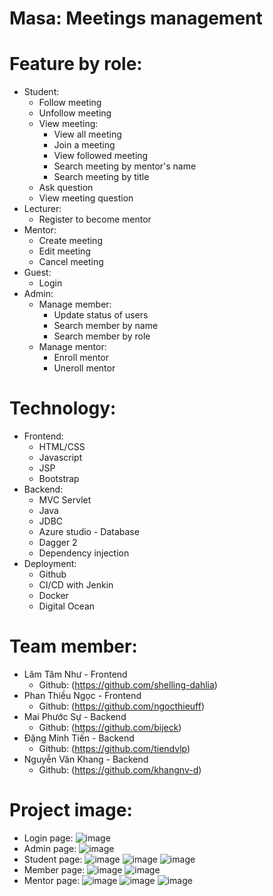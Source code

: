 # Masa: Meetings management

# Feature by role: 
- Student: 
	- Follow meeting
	- Unfollow meeting
	- View meeting:
		- View all meeting
		- Join a meeting
		- View followed meeting 
		- Search meeting by mentor's name
		- Search meeting by title
	- Ask question
	- View meeting question 
- Lecturer: 
	- Register to become mentor
- Mentor:
	- Create meeting
	- Edit meeting 
	- Cancel meeting
- Guest:
	- Login
- Admin:
	- Manage member:
		- Update status of users
		- Search member by name
		- Search member by role
	- Manage mentor:
		- Enroll mentor
		- Uneroll mentor

# Technology:
- Frontend:
	- HTML/CSS
	- Javascript
	- JSP
	- Bootstrap
- Backend:
	- MVC Servlet 
	- Java
	- JDBC
	- Azure studio - Database
	- Dagger 2
	- Dependency injection
- Deployment:
	- Github
	- CI/CD with Jenkin
	- Docker
	- Digital Ocean

# Team member:
- Lâm Tâm Như - Frontend
	- Github: (https://github.com/shelling-dahlia)
- Phan Thiều Ngọc - Frontend
	- Github: (https://github.com/ngocthieuff)
- Mai Phước Sự - Backend
	- Github: (https://github.com/bijeck)
- Đặng Minh Tiến - Backend
	- Github: (https://github.com/tiendvlp)
- Nguyễn Văn Khang - Backend
	- Github: (https://github.com/khangnv-d)

# Project image:
- Login page:
![image](https://user-images.githubusercontent.com/74105069/144252833-63a6701d-e25d-4f94-993c-a6198036b8bb.png)
- Admin page:
![image](https://user-images.githubusercontent.com/74105069/144254635-b58c4f42-ea77-44b2-8250-b194c8ec7ad7.png)
- Student page:
![image](https://user-images.githubusercontent.com/74105069/144255471-21984c33-c76d-4c33-85cb-6eda6cc632bb.png)
![image](https://user-images.githubusercontent.com/74105069/144255615-8875f39e-94c6-47a9-b7d8-9e95b33a8fdc.png)
![image](https://user-images.githubusercontent.com/74105069/144255694-668d5b48-77d1-472b-be4d-25cc7083b10e.png)
- Member page:
![image](https://user-images.githubusercontent.com/74105069/144255840-46d7c36e-b94a-4ef4-bd3f-5eebffb801ff.png)
![image](https://user-images.githubusercontent.com/74105069/144255928-29777d49-18c4-46f5-9eec-bdd53b86425b.png)
- Mentor page:
![image](https://user-images.githubusercontent.com/74105069/144256113-cb00c6e5-034f-4bdc-a0cf-0d6d9e81480c.png)
![image](https://user-images.githubusercontent.com/74105069/144256264-99f91331-3df4-41b8-9437-6fefc7a6b472.png)
![image](https://user-images.githubusercontent.com/74105069/144256491-bee740a3-52fe-43b5-96b9-81cf09069b95.png)




